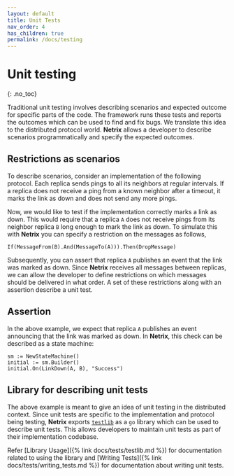 ```yaml
---
layout: default
title: Unit Tests
nav_order: 4
has_children: true
permalink: /docs/testing
---
```


# Unit testing

{: .no_toc}

Traditional unit testing involves describing scenarios and expected outcome for specific parts of the code. The framework runs these tests and reports the outcomes which can be used to find and fix bugs. We translate this idea to the distributed protocol world. **Netrix** allows a developer to describe scenarios programmatically and specify the expected outcomes.

## Restrictions as scenarios

To describe scenarios, consider an implementation of the following protocol. Each replica sends pings to all its neighbors at regular intervals. If a replica does not receive a ping from a known neighbor after a timeout, it marks the link as down and does not send any more pings. 

Now, we would like to test if the implementation correctly marks a link as down. This would require that a replica `A` does not receive pings from its neighbor replica `B` long enough to mark the link as down. To simulate this with **Netrix** you can specify a restriction on the messages as follows,

```
If(MessageFrom(B).And(MessageTo(A))).Then(DropMessage)
```

Subsequently, you can assert that replica `A` publishes an event that the link was marked as down. Since **Netrix** receives all messages between replicas, we can allow the developer to define restrictions on which messages should be delivered in what order. A set of these restrictions along with an assertion describe a unit test.

## Assertion

In the above example, we expect that replica `A` publishes an event announcing that the link was marked as down. In **Netrix**, this check can be described as a state machine:

```
sm := NewStateMachine()
initial := sm.Builder()
initial.On(LinkDown(A, B), "Success")
```

## Library for describing unit tests

The above example is meant to give an idea of unit testing in the distributed context. Since unit tests are specific to the implementation and protocol being testing, **Netrix** exports [`testlib`](https://pkg.go.dev/github.com/ds-test-framework/scheduler@v1.9.4/testlib) as a `go` library which can be used to describe unit tests. This allows developers to maintain unit tests as part of their implementation codebase.

Refer [Library Usage]({% link docs/tests/testlib.md %}) for documentation related to using the library and [Writing Tests]({% link docs/tests/writing_tests.md %}) for documentation about writing unit tests.
